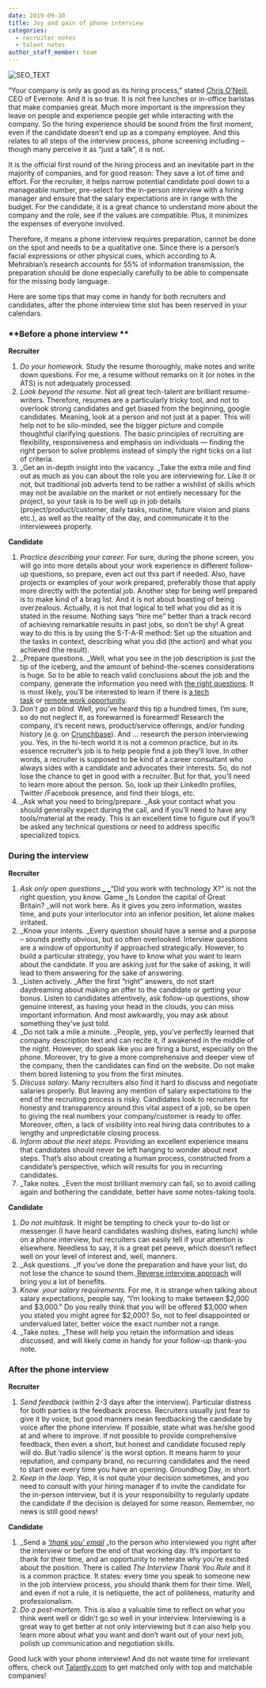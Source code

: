 ```yaml
---
date: 2019-09-30
title: Joy and pain of phone interview
categories:
  - recruiter notes
  - talent notes
author_staff_member: team
---
```


![SEO_TEXT](http://blog.talantly.com/wp-content/uploads/2019/09/image-from-rawpixel-id-561053-jpeg-1140x694.jpg)

“Your company is only as good as its hiring process,” stated [Chris O’Neill](https://qz.com/author/chris-oneill/), CEO of Evernote. And it is so true. It is not free lunches or in-office baristas that make companies great. Much more important is the impression they leave on people and experience people get while interacting with the company. So the hiring experience should be sound from the first moment, even if the candidate doesn’t end up as a company employee. And this relates to all steps of the interview process, phone screening including – though many perceive it as “just a talk”, it is not. 

It is the official first round of the hiring process and an inevitable part in the majority of companies, and for good reason: They save a lot of time and effort. For the recruiter, it helps narrow potential candidate pool down to a manageable number, pre-select for the in-person interview with a hiring manager and ensure that the salary expectations are in range with the budget. For the candidate, it is a great chance to understand more about the company and the role, see if the values are compatible. Plus, it minimizes the expenses of everyone involved.

Therefore, it means a phone interview requires preparation, cannot be done on the spot and needs to be a qualitative one. Since there is a person’s facial expressions or other physical cues, which according to A. Mehrabian’s research accounts for 55% of information transmission, the preparation should be done especially carefully to be able to compensate for the missing body language. 

Here are some tips that may come in handy for both recruiters and candidates, after the phone interview time slot has been reserved in your calendars. 

### **Before a phone interview **

**Recruiter**

1. _Do your homework._ Study the resume thoroughly, make notes and write down questions. For me, a resume without remarks on it (or notes in the ATS) is not adequately processed. 
2. _Look beyond the resume_. Not all great tech-talent are brilliant resume-writers. Therefore, resumes are a particularly tricky tool, and not to overlook strong candidates and get biased from the beginning, google candidates. Meaning, look at a person and not just at a paper. This will help not to be silo-minded, see the bigger picture and compile thoughtful clarifying questions. The basic principles of recruiting are flexibility, responsiveness and emphasis on individuals — finding the right person to solve problems instead of simply the right ticks on a list of criteria.
3. _Get an in-depth insight into the vacancy. _Take the extra mile and find out as much as you can about the role you are interviewing for. Like it or not, but traditional job adverts tend to be rather a wishlist of skills which may not be available on the market or not entirely necessary for the project, so your task is to be well up in job details (project/product/customer, daily tasks, routine, future vision and plans etc.), as well as the reality of the day, and communicate it to the interviewees properly. 

**Candidate**

1. _Practice describing your career._ For sure, during the phone screen, you will go into more details about your work experience in different follow-up questions, so prepare, even act out this part if needed. Also, have projects or examples of your work prepared, preferably those that apply more directly with the potential job. Another step for being well prepared is to make kind of a brag list. And it is not about boasting of being overzealous. Actually, it is not that logical to tell what you did as it is stated in the resume. Nothing says “hire me” better than a track record of achieving remarkable results in past jobs, so don’t be shy! A great way to do this is by using the S-T-A-R method: Set up the situation and the tasks in context, describing what you did (the action) and what you achieved (the result).
2. _Prepare questions. _Well, what you see in the job description is just the tip of the iceberg, and the amount of behind-the-scenes considerations is huge. So to be able to reach valid conclusions about the job and the company, generate the information you need with [the right questions](http://blog.talantly.com/to-reverse-or-not-to-reverse/). It is most likely, you’ll be interested to learn if there is [a tech task](http://blog.talantly.com/the-pitfalls-of-the-test-task-for-tech-talent/) or [remote work opportunity](http://blog.talantly.com/do-not-blame-work-from-home-but-start-at-home/).
3. _Don’t go in blind._ Well, you’ve heard this tip a hundred times, I’m sure, so do not neglect it, as forewarned is forearmed! Research the company, it’s recent news, product/service offerings, and/or funding history (e.g. on [Crunchbase](http://crunchbase.com/)). And … research the person interviewing you. Yes, in the hi-tech world it is not a common practice, but in its essence recruiter’s job is to help people find a job they’ll love. In other words, a recruiter is supposed to be kind of a career consultant who always sides with a candidate and advocates their interests. So, do not lose the chance to get in good with a recruiter. But for that, you’ll need to learn more about the person. So, look up their LinkedIn profiles, Twitter /Facebook presence, and find their blogs, etc.
4. _Ask what you need to bring/prepare. _Ask your contact what you should generally expect during the call, and if you’ll need to have any tools/material at the ready. This is an excellent time to figure out if you’ll be asked any technical questions or need to address specific specialized topics.

### **During the interview**

**Recruiter**

1. _Ask only open questions._**_ _**“Did you work with technology X?” is not the right question, you know. Game _Is London the capital of Great Britain? _will not work here. As it gives you zero information, wastes time, and puts your interlocutor into an inferior position, let alone makes irritated. 
2. _Know your intents. _Every question should have a sense and a purpose – sounds pretty obvious, but so often overlooked. Interview questions are a window of opportunity if approached strategically. However, to build a particular strategy, you have to know what you want to learn about the candidate. If you are asking just for the sake of asking, it will lead to them answering for the sake of answering.
3. _Listen actively. _After the first “right” answers, do not start daydreaming about making an offer to the candidate or getting your bonus. Listen to candidates attentively, ask follow-up questions, show genuine interest, as having your head in the clouds, you can miss important information. And most awkwardly, you may ask about something they’ve just told.
4. _Do not talk a mile a minute. _People, yep, you’ve perfectly learned that company description text and can recite it, if awakened in the middle of the night. However, do speak like you are firing a burst, especially on the phone. Moreover, try to give a more comprehensive and deeper view of the company, then the candidates can find on the website. Do not make them bored listening to you from the first minutes.
5. _Discuss salary._ Many recruiters also find it hard to discuss and negotiate salaries properly. But leaving any mention of salary expectations to the end of the recruiting process is risky. Candidates look to recruiters for honesty and transparency around this vital aspect of a job, so be open to giving the real numbers your company/customer is ready to offer. Moreover, often, a lack of visibility into real hiring data contributes to a lengthy and unpredictable closing process.
6. _Inform about the next steps._ Providing an excellent experience means that candidates should never be left hanging to wonder about next steps. That’s also about creating a human process, constructed from a candidate’s perspective, which will results for you in recurring candidates.
7. _Take notes. _Even the most brilliant memory can fail, so to avoid calling again and bothering the candidate, better have some notes-taking tools.

**Candidate**

1. _Do not multitask._ It might be tempting to check your to-do list or messenger (I have heard candidates washing dishes, eating lunch) while on a phone interview, but recruiters can easily tell if your attention is elsewhere. Needless to say, it is a great pet peeve, which doesn’t reflect well on your level of interest and, well, manners.
2. _Ask questions. _If you’ve done the preparation and have your list, do not lose the chance to sound them.[ Reverse interview approach](http://blog.talantly.com/to-reverse-or-not-to-reverse/) will bring you a lot of benefits. 
3. _Know  your salary requirements._ For me, it is strange when talking about salary expectations, people say, “I’m looking to make between $2,000 and $3,000.” Do you really think that you will be offered $3,000 when you stated you might agree for $2,000? So, not to feel disappointed or undervalued later, better voice the exact number not a range.
4. _Take notes. _These will help you retain the information and ideas discussed, and will likely come in handy for your follow-up thank-you note.

### **After the phone interview**

**Recruiter**

1. _Send feedback_ (within 2-3 days after the interview). Particular distress for both parties is the feedback process. Recruiters usually just fear to give it by voice, but good manners mean feedbacking the candidate by voice after the phone interview. If possible, state what was he/she good at and where to improve. If not possible to provide comprehensive feedback, then even a short, but honest and candidate focused reply will do. But ‘radio silence’ is the worst option. It means harm to your reputation, and company brand, no recurring candidates and the need to start over every time you have an opening. Groundhog Day, in short.
2. _Keep in the loop._ Yep, it is not quite your decision sometimes, and you need to consult with your hiring manager if to invite the candidate for the in-person interview, but it is your responsibility to regularly update the candidate if the decision is delayed for some reason. Remember, no news is still good news!

**Candidate**

1. _Send a _[_‘thank you’ email_](https://uppr.com.ua/articles/thank-you-for-the-interview.html)_ _to the person who interviewed you right after the interview or before the end of that working day. It’s important to thank for their time, and an opportunity to reiterate why you’re excited about the position. There is called _The Interview Thank You Rule_ and it is a common practice. It states: every time you speak to someone new in the job interview process, you should thank them for their time. Well, and even if not a rule, it is netiquette, the act of politeness, maturity and professionalism.
2. _Do a post-mortem._ This is also a valuable time to reflect on what you think went well or didn’t go so well in your interview. Interviewing is a great way to get better at not only interviewing but it can also help you learn more about what you want and don’t want out of your next job, polish up communication and negotiation skills.

Good luck with your phone interview! And do not waste time for irrelevant offers, check out [Talantly.com](https://www.talantly.com/en) to get matched only with top and matchable companies!